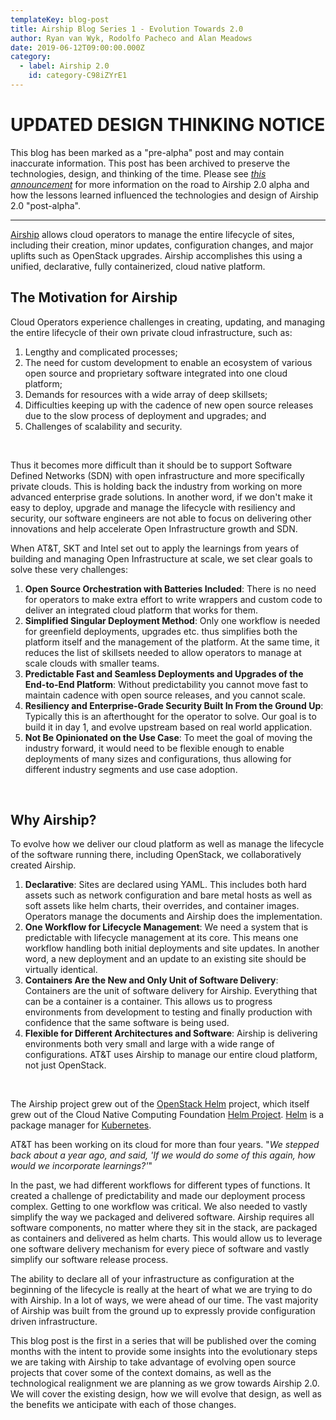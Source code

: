 ```yaml
---
templateKey: blog-post
title: Airship Blog Series 1 - Evolution Towards 2.0
author: Ryan van Wyk, Rodolfo Pacheco and Alan Meadows
date: 2019-06-12T09:00:00.000Z
category: 
  - label: Airship 2.0
    id: category-C98iZYrE1
---
```


# **UPDATED DESIGN THINKING NOTICE**

This blog has been marked as a "pre-alpha" post and may contain inaccurate information. This post has been archived to
preserve the technologies, design, and thinking of the time. Please see [*this announcement*](
https://www.airshipit.org/blog/pre-alpha-blog-announcement.html) for more information on the road to Airship 2.0 alpha
and how the lessons learned influenced the technologies and design of Airship 2.0 "post-alpha".

<hr>

[Airship](https://www.airshipit.org/) allows cloud operators to manage the entire lifecycle of sites, including their creation, minor updates, configuration changes, and major uplifts such as OpenStack upgrades. Airship accomplishes this using a unified, declarative, fully containerized, cloud native platform.<!-- more -->

## **The Motivation for Airship**

Cloud Operators experience challenges in creating, updating, and managing the entire lifecycle of their own private cloud infrastructure, such as:

1. Lengthy and complicated processes;
2. The need for custom development to enable an ecosystem of various open source and proprietary software integrated into one cloud platform;
3. Demands for resources with a wide array of deep skillsets;
4. Difficulties keeping up with the cadence of new open source releases due to the slow process of deployment and upgrades; and
5. Challenges of scalability and security.

<br>


Thus it becomes more difficult than it should be to support Software Defined Networks (SDN) with open infrastructure and more specifically private clouds. This is holding back the industry from working on more advanced enterprise grade solutions. In another word, if we don't make it easy to deploy, upgrade and manage the lifecycle with resiliency and security, our software engineers are not able to focus on delivering other innovations and help accelerate Open Infrastructure growth and SDN.

When AT&T, SKT and Intel set out to apply the learnings from years of building and managing Open Infrastructure at scale, we set clear goals to solve these very challenges:

1. **Open Source Orchestration with Batteries Included**: There is no need for operators to make extra effort to write wrappers and custom code to deliver an integrated cloud platform that works for them.
2. **Simplified Singular Deployment Method**: Only one workflow is needed for greenfield deployments, upgrades etc. thus simplifies both the platform itself and the management of the platform. At the same time, it reduces the list of skillsets needed to allow operators to manage at scale clouds with smaller teams.
3. **Predictable Fast and Seamless Deployments and Upgrades of the End-to-End Platform**: Without predictability you cannot move fast to maintain cadence with open source releases, and you cannot scale.
4. **Resiliency and Enterprise-Grade Security Built In From the Ground Up**: Typically this is an afterthought for the operator to solve. Our goal is to build it in day 1, and evolve upstream based on real world application.
5. **Not Be Opinionated on the Use Case**: To meet the goal of moving the industry forward, it would need to be flexible enough to enable deployments of many sizes and configurations, thus allowing for different industry segments and use case adoption.

<br>

## **Why Airship?**

To evolve how we deliver our cloud platform as well as manage the lifecycle of the software running there, including OpenStack, we collaboratively created Airship.

1. **Declarative**: Sites are declared using YAML. This includes both hard assets such as network configuration and bare metal hosts as well as soft assets like helm charts, their overrides, and container images. Operators manage the documents and Airship does the implementation.
2. **One Workflow for Lifecycle Management**: We need a system that is predictable with lifecycle management at its core. This means one workflow handling both initial deployments and site updates. In another word, a new deployment and an update to an existing site should be virtually identical.
3. **Containers Are the New and Only Unit of Software Delivery**: Containers are the unit of software delivery for Airship. Everything that can be a container is a container. This allows us to progress environments from development to testing and finally production with confidence that the same software is being used.
4. **Flexible for Different Architectures and Software**: Airship is delivering environments both very small and large with a wide range of configurations. AT&T uses Airship to manage our entire cloud platform, not just OpenStack.

<br>

The Airship project grew out of the [OpenStack Helm](https://docs.openstack.org/openstack-helm/latest/readme.html) project, which itself grew out of the Cloud Native Computing Foundation [Helm Project](https://www.linux.com/blog/event/kubecon/2018/4/put-wind-your-deployments-kubernetes-and-helm). [Helm](https://helm.sh/) is a package manager for [Kubernetes](https://www.sdxcentral.com/articles/news/aws-plan-battle-google-using-kubernetes/2017/07/).

AT&T has been working on its cloud for more than four years. "*We stepped back about a year ago, and said, 'If we would do some of this again, how would we incorporate learnings?'*"

In the past, we had different workflows for different types of functions. It created a challenge of predictability and made our deployment process complex. Getting to one workflow was critical. We also needed to vastly simplify the way we packaged and delivered software. Airship requires all software components, no matter where they sit in the stack, are packaged as containers and delivered as helm charts. This would allow us to leverage one software delivery mechanism for every piece of software and vastly simplify our software release process. 

The ability to declare all of your infrastructure as configuration at the beginning of the lifecycle is really at the heart of what we are trying to do with Airship. In a lot of ways, we were ahead of our time. The vast majority of Airship was built from the ground up to expressly provide configuration driven infrastructure.

This blog post is the first in a series that will be published over the coming months with the intent to provide some insights into the evolutionary steps we are taking with Airship to take advantage of evolving open source projects that cover some of the context domains, as well as the technological realignment we are planning as we grow towards Airship 2.0. We will cover the existing design, how we will evolve that design, as well as the benefits we anticipate with each of those changes.
